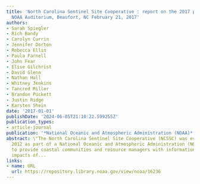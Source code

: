 ```yaml
---
title: 'North Carolina Sentinel Site Cooperative : report on the 2017 partners meeting,
  NOAA Auditorium, Beaufort, NC February 21, 2017'
authors:
- Sarah Spiegler
- Rich Bandy
- Carolyn Currin
- Jennifer Dorton
- Rebecca Ellin
- Paula Farnell
- John Fear
- Elise Gilchrist
- David Glenn
- Nathan Hall
- Whitney Jenkins
- Tancred Miller
- Brandon Puckett
- Justin Ridge
- Karsten Shein
date: '2017-01-01'
publishDate: '2024-06-05T21:10:22.599255Z'
publication_types:
- article-journal
publication: '*National Oceanic and Atmospheric Administration (NOAA)*'
abstract: \"The North Carolina Sentinel Site Cooperative (NCSSC) was established in
  2012 as part of a National Oceanic and Atmospheric Administration (NOAA) effort
  to provide coastal communities and resource managers with information on the potential
  impacts of...
links:
- name: URL
  url: https://repository.library.noaa.gov/view/noaa/16236
---
```


